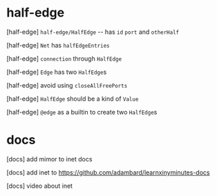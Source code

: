 # half-edge

[half-edge] `half-edge/HalfEdge` -- has `id` `port` and `otherHalf`

[half-edge] `Net` has `halfEdgeEntries`

[half-edge] `connection` through `HalfEdge`

[half-edge] `Edge` has two `HalfEdge`s

[half-edge] avoid using `closeAllFreePorts`

[half-edge] `HalfEdge` should be a kind of `Value`

[half-edge] `@edge` as a builtin to create two `HalfEdge`s

# docs

[docs] add mimor to inet docs

[docs] add inet to https://github.com/adambard/learnxinyminutes-docs

[docs] video about inet
